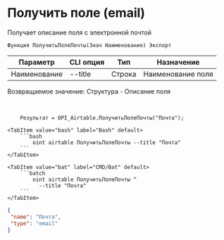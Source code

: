 ﻿---
sidebar_position: 8
---

# Получить поле (email)
 Получает описание поля с электронной почтой



`Функция ПолучитьПолеПочты(Знач Наименование) Экспорт`

  | Параметр | CLI опция | Тип | Назначение |
  |-|-|-|-|
  | Наименование | --title | Строка | Наименование поля |

  
  Возвращаемое значение:   Структура -  Описание поля

<br/>




```bsl title="Пример кода"
    Результат = OPI_Airtable.ПолучитьПолеПочты("Почта");
```
    

 <Tabs>
  
    <TabItem value="bash" label="Bash" default>
        ```bash
            oint airtable ПолучитьПолеПочты --title "Почта"
        ```
    </TabItem>
  
    <TabItem value="bat" label="CMD/Bat" default>
        ```batch
            oint airtable ПолучитьПолеПочты ^
              --title "Почта"
        ```
    </TabItem>
</Tabs>


```json title="Результат"
{
 "name": "Почта",
 "type": "email"
}
```
